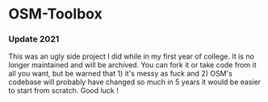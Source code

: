 # OSM-Toolbox

### Update 2021
This was an ugly side project I did while in my first year of college.
It is no longer maintained and will be archived.
You can fork it or take code from it all you want, but be warned that 1) it's messy as fuck and 2) OSM's codebase will probably have changed so much in 5 years it would be easier to start from scratch.
Good luck !
